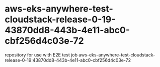 # aws-eks-anywhere-test-cloudstack-release-0-19-43870dd8-443b-4e11-abc0-cbf256d4c03e-72
repository for use with E2E test job aws-eks-anywhere-test-cloudstack-release-0-19:43870dd8-443b-4e11-abc0-cbf256d4c03e-72
